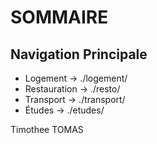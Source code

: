 # SOMMAIRE

## Navigation Principale
- Logement → ./logement/
- Restauration → ./resto/
- Transport → ./transport/
- Études → ./etudes/




Timothee TOMAS